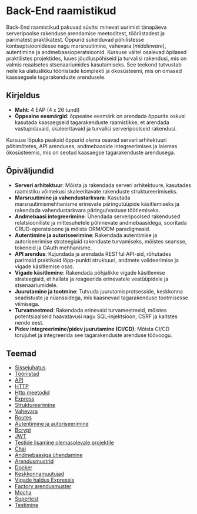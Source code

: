 # Back-End raamistikud

Back-End raamistikud pakuvad süvitsi minevat uurimist tänapäeva serveripoolse rakenduse arendamise meetoditest, tööriistadest ja parimatest praktikatest. Õppurid sukelduvad põhilistesse kontseptsioonidesse nagu marsruutimine, vahevara (*middleware*), autentimine ja andmebaasioperatsioonid. Kursuse vältel osalevad õpilased praktilistes projektides, luues jõudluspõhiseid ja turvalisi rakendusi, mis on valmis reaalsetes stsenaariumides kasutamiseks. See teekond tutvustab neile ka ulatuslikku tööriistade komplekti ja ökosüsteemi, mis on omased kaasaegsele tagarakenduste arendusele.

## Kirjeldus

- **Maht**: 4 EAP (4 x 26 tundi)
- **Õppeaine eesmärgid**: õppeaine eesmärk on arendada õppurite oskusi kasutada kaasaegseid tagarakenduste raamistikke, et arendada vastupidavaid, skaleeritavaid ja turvalisi serveripoolseid rakendusi.

Kursuse lõpuks peaksid õppurid olema osavad serveri arhitektuuri põhimõtetes, API arenduses, andmebaaside integreerimises ja laiemas ökosüsteemis, mis on seotud kaasaegse tagarakenduste arendusega.

## Õpiväljundid

- **Serveri arhitektuur**: Mõista ja rakendada serveri arhitektuure, kasutades raamistiku võimekusi skaleeritavate rakenduste struktureerimiseks.
- **Marsruutimine ja vahendustarkvara**: Kasutada marsruutimismehhanisme erinevate päringutüüpide käsitlemiseks ja rakendada vahendustarkvara päringu/vastuse töötlemiseks.
- **Andmebaasi integreerimine**: Ühendada serveripoolsed rakendused relatsiooniliste ja mittesuhetele põhinevate andmebaasidega, sooritada CRUD-operatsioone ja mõista ORM/ODM paradigmasid.
- **Autentimine ja autoriseerimine**: Rakendada autentimise ja autoriseerimise strateegiaid rakenduste turvamiseks, mõistes seansse, tokeneid ja OAuth mehhanisme.
- **API arendus**: Kujundada ja arendada RESTful API-sid, rõhutades parimaid praktikaid lõpp-punkti struktuuri, andmete valideerimise ja vigade käsitlemise osas.
- **Vigade käsitlemine**: Rakendada põhjalikke vigade käsitlemise strateegiaid, et hallata ja reageerida erinevatele veatüüpidele ja stsenaariumidele.
- **Juurutamine ja tootmine**: Tutvuda juurutamisprotsesside, keskkonna seadistuste ja nüanssidega, mis kaasnevad tagarakenduse tootmisesse viimisega.
- **Turvameetmed**: Rakendada erinevaid turvameetmeid, mõistes potentsiaalseid haavatavusi nagu SQL-injektsioon, CSRF ja kaitstes nende eest.
- **Pidev integreerimine/pidev juurutamine (CI/CD)**: Mõista CI/CD torujuhet ja integreerida see tagarakenduste arenduse töövoogu.

## Teemad

- [Sissejuhatus](./Topics/Introduction/README.md)
- [Tööriistad](./Topics/Tools/README.md)
- [API](./Topics/API/README.md)
- [HTTP](./Topics/HTTP/README.md)
- [Http meetodid](./Topics/HTTP-Methods/README.md)
- [Express](./Topics/Express/README.md)
- [Struktureerimine](./Topics/Structuring/README.md)
- [Vahevara](./Topics/Middleware/README.md)
- [Routes](./Topics/Routes/README.md)
- [Autentimine ja autoriseerimine](./Topics/Auth/README.md)
- [Bcrypt](./Topics/Bcrypt/README.md)
- [JWT](./Topics/JWT/README.md)
- [Testide lisamine olemasolevale projektile](./Topics/Adding-Tests-To-Existing-Project/README.md)
- [Chai](./Topics/Chai/README.md)
- [Andmebaasiga ühendamine](./Topics/Connecting-Database/README.md)
- [Arendusmustrid](./Topics/Design-Patterns/README.md)
- [Docker](./Topics/Docker/README.md)
- [Keskkonnamuutujad](./Topics/Environment-Variables/README.md)
- [Vigade haldus Expressis](./Topics/Error-Handling/README.md)
- [Factory arendusmuster](./Topics/Factory/README.md)
- [Mocha](./Topics/Mocha/README.md)
- [Supertest](./Topics/Supertest/README.md)
- [Testimine](./Topics/Testing/README.md)

